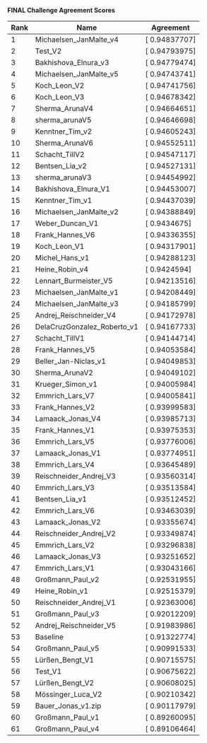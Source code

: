 **FINAL Challenge Agreement Scores**



|Rank|Name|Agreement|
|----|-----|---|
|1|Michaelsen_JanMalte_v4|[ 0.94837707]|
|2|Test_V2|[ 0.94793975]|
|3|Bakhishova_Elnura_v3|[ 0.94779474]|
|4|Michaelsen_JanMalte_v5|[ 0.94743741]|
|5|Koch_Leon_V2|[ 0.94741756]|
|6|Koch_Leon_V3|[ 0.94678342]|
|7|Sherma_ArunaV4|[ 0.94664651]|
|8|sherma_arunaV5|[ 0.94646698]|
|9|Kenntner_Tim_v2|[ 0.94605243]|
|10|Sherma_ArunaV6|[ 0.94552511]|
|11|Schacht_TillV2|[ 0.94547117]|
|12|Bentsen_Lia_v2|[ 0.94527131]|
|13|sherma_arunaV3|[ 0.94454992]|
|14|Bakhishova_Elnura_V1|[ 0.94453007]|
|15|Kenntner_Tim_v1|[ 0.94437039]|
|16|Michaelsen_JanMalte_v2|[ 0.94388849]|
|17|Weber_Duncan_V1|[ 0.9434675]|
|18|Frank_Hannes_V6|[ 0.94336355]|
|19|Koch_Leon_V1|[ 0.94317901]|
|20|Michel_Hans_v1|[ 0.94288123]|
|21|Heine_Robin_v4|[ 0.9424594]|
|22|Lennart_Burmeister_V5|[ 0.94213516]|
|23|Michaelsen_JanMalte_v1|[ 0.94208449]|
|24|Michaelsen_JanMalte_v3|[ 0.94185799]|
|25|Andrej_Reischneider_V4|[ 0.94172978]|
|26|DelaCruzGonzalez_Roberto_v1|[ 0.94167733]|
|27|Schacht_TillV1|[ 0.94144714]|
|28|Frank_Hannes_V5|[ 0.94053584]|
|29|Beller_Jan-Niclas_v1|[ 0.94049853]|
|30|Sherma_ArunaV2|[ 0.94049102]|
|31|Krueger_Simon_v1|[ 0.94005984]|
|32|Emmrich_Lars_V7|[ 0.94005841]|
|33|Frank_Hannes_V2|[ 0.93999583]|
|34|Lamaack_Jonas_V4|[ 0.93985713]|
|35|Frank_Hannes_V1|[ 0.93975353]|
|36|Emmrich_Lars_V5|[ 0.93776006]|
|37|Lamaack_Jonas_V1|[ 0.93774951]|
|38|Emmrich_Lars_V4|[ 0.93645489]|
|39|Reischneider_Andrej_V3|[ 0.93560314]|
|40|Emmrich_Lars_V3|[ 0.93513584]|
|41|Bentsen_Lia_v1|[ 0.93512452]|
|42|Emmrich_Lars_V6|[ 0.93463039]|
|43|Lamaack_Jonas_V2|[ 0.93355674]|
|44|Reischneider_Andrej_V2|[ 0.93349874]|
|45|Emmrich_Lars_V2|[ 0.93296838]|
|46|Lamaack_Jonas_V3|[ 0.93251652]|
|47|Emmrich_Lars_V1|[ 0.93043166]|
|48|Großmann_Paul_v2|[ 0.92531955]|
|49|Heine_Robin_v1|[ 0.92515379]|
|50|Reischneider_Andrej_V1|[ 0.92363006]|
|51|Großmann_Paul_v3|[ 0.92012209]|
|52|Andrej_Reischneider_V5|[ 0.91983986]|
|53|Baseline|[ 0.91322774]|
|54|Großmann_Paul_v5|[ 0.90991533]|
|55|Lürßen_Bengt_V1|[ 0.90715575]|
|56|Test_V1|[ 0.90675622]|
|57|Lürßen_Bengt_V2|[ 0.90608025]|
|58|Mössinger_Luca_V2|[ 0.90210342]|
|59|Bauer_Jonas_v1.zip|[ 0.90117979]|
|60|Großmann_Paul_v1|[ 0.89260095]|
|61|Großmann_Paul_v4|[ 0.89106464]|
